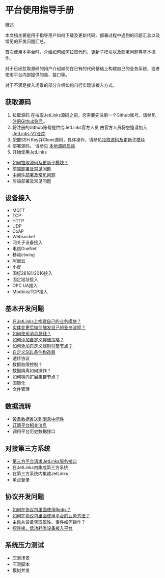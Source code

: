 # 平台使用指导手册

<div class='explanation primary'>
<p class='explanation-title-warp'>
  <span class='iconfont icon-bangzhu explanation-icon'></span>
  <span class='explanation-title font-weight'>概述</span>
</p>
  <p>本文档主要是用于指导用户如何下载及更新代码、部署过程中遇到的问题汇总以及常见的开发问题汇总。</p>
  <p>首次使用本平台时，介绍如何如何拉取代码、更新子模块以及部署问题等基本操作。</p>
  <p>对于已经拉取源码的用户介绍如何在已有的代码基础上构建自己的业务系统，或者使用平台内部提供的类、接口等。</p>
  <p>对于不满足接入场景的部分介绍如何自行实现该接入方式。</p>
</div>


## 获取源码

1. 拉取源码
   在拉取JetLinks源码之前，您需要先注册一个Github账号。请参见<a href="https://github.com/signup?ref_cta=Sign+up&ref_loc=header+logged+out&ref_page=%2F&source=header-home">
   注册Github账号</a>。
2. 将注册的Github账号提供给JetLinks官方人员
   由官方人员将您邀请加入<a href="https://github.com/jetlinks-v2">JetLinks-V2仓库</a>
3. 配置SSH Key并Clone源码，具体操作，请参见<a target='_blank' href='/dev-guide/pull-code.html'>拉取源码及更新子模块</a>
4. 部署源码， 请参见 <a target='_blank' href="/install-deployment/start-with-source.html">本地源码启动</a>
5. 开始使用JetLinks

- <a target='_self' href='/dev-guide/pull-code.html'>
   如何拉取源码及更新子模块？</a>
- <a target='_self' href='/dev-guide/ui-deploy.html'>
   前端部署及常见问题</a>
- <a target='_self' href='/dev-guide/middleware-deploy.html'>
   中间件部署及常见问题</a>
- <a target='_self'>
   后端部署及常见问题</a>

## 设备接入
  - MQTT
  - TCP
  - HTTP
  - UDP
  - CoAP
  - Websocket
  - 网关子设备接入
  - 电信OneNet
  - 移动ctwing
  - 阿里云
  - 小度
  - 国标28181/2016接入
  - 固定地址接入
  - OPC UA接入
  - Modbus/TCP接入

## 基本开发问题

- <a target='_self' href='/dev-guide/custom-code-guide.html'>
   在JetLinks上构建自己的业务模块？</a>
- <a target='_self' href='/dev-guide/jetlinks-event-listener.html'>
   实体变更后如何触发自己的业务流程？</a>
- <a target='_self' href='/dev-guide/subscribe-device-message.html'>
   如何使用消息总线？</a>
- <a target='_self' href='/dev-guide/custom-storage-strategy.html'>
  如何添加自定义存储策略？</a>
- <a target='_self' href='/dev-guide/rule-engine.html'>
  如何添加自定义规则引擎节点？</a>
- <a target='_self' href='/dev-guide/diy-term-builder.html'>
  自定义SQL条件构造器</a>
- 透传协议
- 数据权限控制？
- 数据隔离如何操作？
- 如何横向扩展集群节点？
- 国际化
- 文件管理

## 数据流转

- <a target='_self' href='/dev-guide/push-to-message-middleware.html'>
   设备数据推送到消息中间件</a>
- <a target='_self' href='/dev-guide/mqtt-subs.html'>
   订阅平台相关消息</a>
- 调用平台历史数据接口

## 对接第三方系统

- <a target='_self' href='/dev-guide/request-jetlinks-interface.html'>
   第三方平台请求JetLinks服务接口</a>
- 在JetLinks内集成第三方系统
- 在第三方系统内集成JetLinks
- 单点登录

## 协议开发问题

- <a target='_self' href='/dev-guide/protocol-redis.html'>
  如何在协议包里面使用Redis？</a>
- <a target='_self' href='/dev-guide/jetlinks-protocol-use-business-method.html'>
  如何在协议包里面使用平台的业务方法？</a>
- <a target='_self' href='/dev-guide/poll-device-data.html'>
   主动从设备获取属性、事件如何操作？</a>
- <a target='_self' href='/dev-guide/sort-link.html'>
   短连接、低功耗类设备接入平台 </a>

## 系统压力测试
- 压测场景
- 压测脚本
- 模拟并发